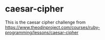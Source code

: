 # caesar-cipher
This is the caesar cipher challenge from https://www.theodinproject.com/courses/ruby-programming/lessons/caesar-cipher
